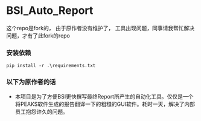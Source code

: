 # BSI_Auto_Report
这个repo是fork的， 由于原作者没有维护了，
工具出现问题，同事请我帮忙解决问题，才有了此fork的repo

### 安装依赖
```
pip install -r .\requirements.txt
```

### 以下为原作者的话
- 本项目是为了方便BSI更快撰写最终Report所产生的自动化工具。仅仅是一个将PEAKS软件生成的报告翻译一下的粗糙的GUI软件。耗时一天，解决了内部员工抱怨许久的问题。
